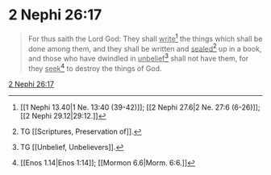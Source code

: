 # 2 Nephi 26:17

> For thus saith the Lord God: They shall <u>write</u>[^a] the things which shall be done among them, and they shall be written and <u>sealed</u>[^b] up in a book, and those who have dwindled in <u>unbelief</u>[^c] shall not have them, for they <u>seek</u>[^d] to destroy the things of God.

[2 Nephi 26:17](https://www.churchofjesuschrist.org/study/scriptures/bofm/2-ne/26?lang=eng&id=p17#p17)


[^a]: [[1 Nephi 13.40|1 Ne. 13:40 (39-42)]]; [[2 Nephi 27.6|2 Ne. 27:6 (6-26)]]; [[2 Nephi 29.12|29:12.]]
[^b]: TG [[Scriptures, Preservation of]].
[^c]: TG [[Unbelief, Unbelievers]].
[^d]: [[Enos 1.14|Enos 1:14]]; [[Mormon 6.6|Morm. 6:6.]]
